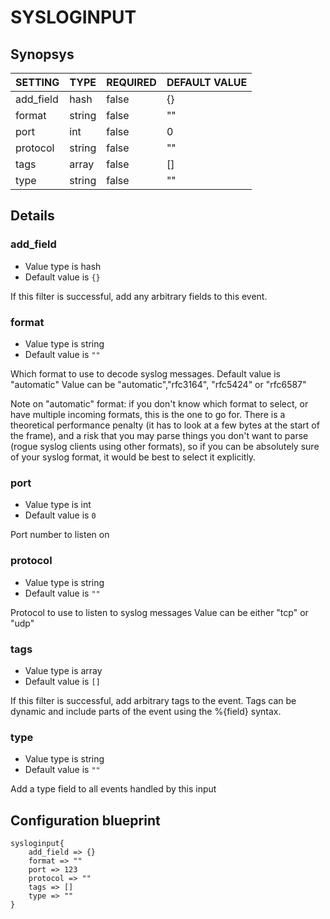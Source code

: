 # SYSLOGINPUT


## Synopsys


|  SETTING  |  TYPE  | REQUIRED | DEFAULT VALUE |
|-----------|--------|----------|---------------|
| add_field | hash   | false    | {}            |
| format    | string | false    | ""            |
| port      | int    | false    |             0 |
| protocol  | string | false    | ""            |
| tags      | array  | false    | []            |
| type      | string | false    | ""            |


## Details

### add_field
* Value type is hash
* Default value is `{}`

If this filter is successful, add any arbitrary fields to this event.

### format
* Value type is string
* Default value is `""`

Which format to use to decode syslog messages. Default value is "automatic"
Value can be "automatic","rfc3164", "rfc5424" or "rfc6587"

Note on "automatic" format: if you don't know which format to select,
or have multiple incoming formats, this is the one to go for.
There is a theoretical performance penalty (it has to look at a few bytes
at the start of the frame), and a risk that you may parse things you don't want to parse
(rogue syslog clients using other formats), so if you can be absolutely sure of your syslog
format, it would be best to select it explicitly.

### port
* Value type is int
* Default value is `0`

Port number to listen on

### protocol
* Value type is string
* Default value is `""`

Protocol to use to listen to syslog messages
Value can be either "tcp" or "udp"

### tags
* Value type is array
* Default value is `[]`

If this filter is successful, add arbitrary tags to the event. Tags can be dynamic
and include parts of the event using the %{field} syntax.

### type
* Value type is string
* Default value is `""`

Add a type field to all events handled by this input



## Configuration blueprint

```
sysloginput{
	add_field => {}
	format => ""
	port => 123
	protocol => ""
	tags => []
	type => ""
}
```
